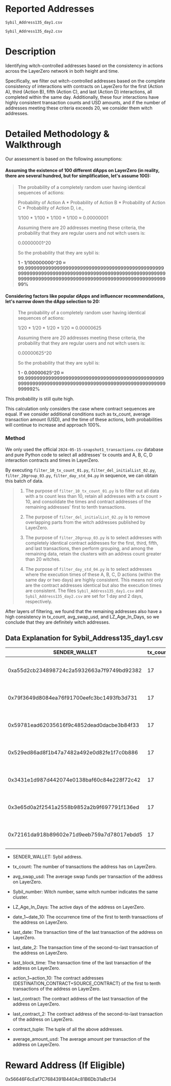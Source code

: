 # Reported Addresses

`Sybil_Address135_day1.csv`

`Sybil_Address135_day2.csv`

# Description

Identifying witch-controlled addresses based on the consistency in actions across the LayerZero network in both height and time.

Specifically, we filter out witch-controlled addresses based on the complete consistency of interactions with contracts on LayerZero for the first (Action A), third (Action B), fifth (Action C), and last (Action D) interactions, all completed within the same day. Additionally, these four interactions have highly consistent transaction counts and USD amounts, and if the number of addresses meeting these criteria exceeds 20, we consider them witch addresses.

# Detailed Methodology & Walkthrough

Our assessment is based on the following assumptions:

#### Assuming the existence of 100 different dApps on LayerZero (in reality, there are several hundred, but for simplification, let's assume 100):

<blockquote>

The probability of a completely random user having identical sequences of actions:

Probability of Action A * Probability of Action B * Probability of Action C * Probability of Action D, i.e.,

1/100 * 1/100 * 1/100 * 1/100 ≈ 0.00000001

Assuming there are 20 addresses meeting these criteria, the probability that they are regular users and not witch users is:

0.00000001^20

So the probability that they are sybil is:

**1 - 1/100000000^20 ≈ 99.99999999999999999999999999999999999999999999999999999999999999999999999999999999999999999999999999999999999999999999999999999999999999999999999999999999%**

</blockquote>

#### Considering factors like popular dApps and influencer recommendations, let's narrow down the dApp selection to 20:

<blockquote>

The probability of a completely random user having identical sequences of actions:

1/20 * 1/20 * 1/20 * 1/20 ≈ 0.00000625

Assuming there are 20 addresses meeting these criteria, the probability that they are regular users and not witch users is:

0.00000625^20

So the probability that they are sybil is:

**1 - 0.00000625^20 ≈ 99.999999999999999999999999999999999999999999999999999999999999999999999999999999999999999999999999999999992%**

</blockquote>

This probability is still quite high.

This calculation only considers the case where contract sequences are equal. If we consider additional conditions such as tx_count, average transaction amount (USD), and the time of these actions, both probabilities will continue to increase and approach 100%.

### Method

We only used the official `2024-05-15-snapshot1_transactions.csv` database and pure Python code to select all addresses' tx counts and A, B, C, D interaction contracts and times in LayerZero.

By executing `filter_10_tx_count_01.py`, `filter_del_initialList_02.py`, `filter_20group_03.py`, `filter_day_std_04.py` in sequence, we can obtain this batch of data.

<blockquote>

1. The purpose of `filter_10_tx_count_01.py` is to filter out all data with a tx count less than 10, retain all addresses with a tx count > 10, and consolidate the times and contract addresses of the remaining addresses' first to tenth transactions.

2. The purpose of `filter_del_initialList_02.py` is to remove overlapping parts from the witch addresses published by LayerZero.

3. The purpose of `filter_20group_03.py` is to select addresses with completely identical contract addresses for the first, third, fifth, and last transactions, then perform grouping, and among the remaining data, retain the clusters with an address count greater than 20 witches.

4. The purpose of `filter_day_std_04.py` is to select addresses where the execution times of these A, B, C, D actions (within the same day or two days) are highly consistent. This means not only are the contract addresses identical but also the execution times are consistent. The files `Sybil_Address135_day1.csv` and `Sybil_Address135_day2.csv` are set for 1 day and 2 days, respectively.

</blockquote>

After layers of filtering, we found that the remaining addresses also have a high consistency in tx_count, avg_swap_usd, and LZ_Age_In_Days, so we conclude that they are definitely witch addresses.

## Data Explanation for Sybil_Address135_day1.csv
| SENDER_WALLET | tx_count | avg_swap_usd | Sybil_number | LZ_Age_In_Days | Activate_Date | date_1 | date_2 | date_3 | date_4 | date_5 | date_6 | date_7 | date_8 | date_9 | date_10 | last_date | last_date_2 | action_1 | action_2 | action_3 | action_4 | action_5 | action_6 | action_7 | action_8 | action_9 | action_10 | last_contract | last_contract_2 | contract_tuple |
| --- | --- | --- | --- | --- | --- | --- | --- | --- | --- | --- | --- | --- | --- | --- | --- | --- | --- | --- | --- | --- | --- | --- | --- | --- | --- | --- | --- | --- | --- | --- |
| 0xa55d2cb234898724c2a5932663a7f9749bd92382 | 17 | 97.98357055611766 | 24 | 9 | 2024-01-31 | 2024-01-31 | 2024-02-25 | 2024-03-24 | 2024-04-19 | 2024-04-19 | 2024-04-20 | 2024-04-20 | 2024-04-20 | 2024-04-21 | 2024-04-24 | 2024-04-28 | 2024-04-28 | 0x0000049f63ef0d60abe49fdd8bebfa5a68822222+0x0000049f63ef0d60abe49fdd8bebfa5a68822222 | 0x0000049f63ef0d60abe49fdd8bebfa5a68822222+0x0000049f63ef0d60abe49fdd8bebfa5a68822222 | 0x0000049f63ef0d60abe49fdd8bebfa5a68822222+0x0000049f63ef0d60abe49fdd8bebfa5a68822222 | 0x352d8275aae3e0c2404d9f68f6cee084b5beb3dd+0x701a95707a0290ac8b90b3719e8ee5b210360883 | 0xaf54be5b6eec24d6bfacf1cce4eaf680a8239398+0x352d8275aae3e0c2404d9f68f6cee084b5beb3dd | 0x0000049f63ef0d60abe49fdd8bebfa5a68822222+0x042002711e4d7a7fc486742a85dbf096beeb0420 | 0x0000049f63ef0d60abe49fdd8bebfa5a68822222+0x0000049f63ef0d60abe49fdd8bebfa5a68822222 | 0x701a95707a0290ac8b90b3719e8ee5b210360883+0xaf54be5b6eec24d6bfacf1cce4eaf680a8239398 | 0x222228060e7efbb1d78bb5d454581910e3922222+0x222228060e7efbb1d78bb5d454581910e3922222 | 0x0000049f63ef0d60abe49fdd8bebfa5a68822222+0x0000049f63ef0d60abe49fdd8bebfa5a68822222 | 0x29d096cd18c0da7500295f082da73316d704031a+0xa4218e1f39da4aadac971066458db56e901bcbde | 0xa4218e1f39da4aadac971066458db56e901bcbde+0x29d096cd18c0da7500295f082da73316d704031a | ('0x0000049f63ef0d60abe49fdd8bebfa5a68822222+0x0000049f63ef0d60abe49fdd8bebfa5a68822222', '0x0000049f63ef0d60abe49fdd8bebfa5a68822222+0x0000049f63ef0d60abe49fdd8bebfa5a68822222', '0xaf54be5b6eec24d6bfacf1cce4eaf680a8239398+0x352d8275aae3e0c2404d9f68f6cee084b5beb3dd', '0x29d096cd18c0da7500295f082da73316d704031a+0xa4218e1f39da4aadac971066458db56e901bcbde') |
| 0x79f3649d8084ea76f91700eefc3bc1493fb3d731 | 17 | 91.60472793264704 | 24 | 9 | 2024-01-31 | 2024-01-31 | 2024-02-24 | 2024-03-24 | 2024-04-19 | 2024-04-19 | 2024-04-19 | 2024-04-20 | 2024-04-21 | 2024-04-22 | 2024-04-24 | 2024-04-28 | 2024-04-28 | 0x0000049f63ef0d60abe49fdd8bebfa5a68822222+0x0000049f63ef0d60abe49fdd8bebfa5a68822222 | 0x0000049f63ef0d60abe49fdd8bebfa5a68822222+0x0000049f63ef0d60abe49fdd8bebfa5a68822222 | 0x0000049f63ef0d60abe49fdd8bebfa5a68822222+0x0000049f63ef0d60abe49fdd8bebfa5a68822222 | 0x701a95707a0290ac8b90b3719e8ee5b210360883+0xaf54be5b6eec24d6bfacf1cce4eaf680a8239398 | 0xaf54be5b6eec24d6bfacf1cce4eaf680a8239398+0x352d8275aae3e0c2404d9f68f6cee084b5beb3dd | 0x352d8275aae3e0c2404d9f68f6cee084b5beb3dd+0x701a95707a0290ac8b90b3719e8ee5b210360883 | 0x0000049f63ef0d60abe49fdd8bebfa5a68822222+0x042002711e4d7a7fc486742a85dbf096beeb0420 | 0x0000049f63ef0d60abe49fdd8bebfa5a68822222+0x0000049f63ef0d60abe49fdd8bebfa5a68822222 | 0x222228060e7efbb1d78bb5d454581910e3922222+0x222228060e7efbb1d78bb5d454581910e3922222 | 0x0000049f63ef0d60abe49fdd8bebfa5a68822222+0x042002711e4d7a7fc486742a85dbf096beeb0420 | 0x29d096cd18c0da7500295f082da73316d704031a+0xa4218e1f39da4aadac971066458db56e901bcbde | 0x29d096cd18c0da7500295f082da73316d704031a+0xa4218e1f39da4aadac971066458db56e901bcbde | ('0x0000049f63ef0d60abe49fdd8bebfa5a68822222+0x0000049f63ef0d60abe49fdd8bebfa5a68822222', '0x0000049f63ef0d60abe49fdd8bebfa5a68822222+0x0000049f63ef0d60abe49fdd8bebfa5a68822222', '0xaf54be5b6eec24d6bfacf1cce4eaf680a8239398+0x352d8275aae3e0c2404d9f68f6cee084b5beb3dd', '0x29d096cd18c0da7500295f082da73316d704031a+0xa4218e1f39da4aadac971066458db56e901bcbde') |
| 0x59781ead62035616f9c4852dead0dacbe3b84f33 | 17 | 95.930526926 | 24 | 10 | 2024-01-31 | 2024-01-31 | 2024-02-24 | 2024-03-24 | 2024-04-19 | 2024-04-19 | 2024-04-19 | 2024-04-20 | 2024-04-21 | 2024-04-22 | 2024-04-23 | 2024-04-28 | 2024-04-28 | 0x0000049f63ef0d60abe49fdd8bebfa5a68822222+0x0000049f63ef0d60abe49fdd8bebfa5a68822222 | 0x0000049f63ef0d60abe49fdd8bebfa5a68822222+0x0000049f63ef0d60abe49fdd8bebfa5a68822222 | 0x0000049f63ef0d60abe49fdd8bebfa5a68822222+0x0000049f63ef0d60abe49fdd8bebfa5a68822222 | 0x701a95707a0290ac8b90b3719e8ee5b210360883+0xaf54be5b6eec24d6bfacf1cce4eaf680a8239398 | 0xaf54be5b6eec24d6bfacf1cce4eaf680a8239398+0x352d8275aae3e0c2404d9f68f6cee084b5beb3dd | 0x352d8275aae3e0c2404d9f68f6cee084b5beb3dd+0x701a95707a0290ac8b90b3719e8ee5b210360883 | 0x0000049f63ef0d60abe49fdd8bebfa5a68822222+0x042002711e4d7a7fc486742a85dbf096beeb0420 | 0x0000049f63ef0d60abe49fdd8bebfa5a68822222+0x0000049f63ef0d60abe49fdd8bebfa5a68822222 | 0x222228060e7efbb1d78bb5d454581910e3922222+0x222228060e7efbb1d78bb5d454581910e3922222 | 0x123450714b677b1ae24dc28959c7e833159e4321+0x0000049f63ef0d60abe49fdd8bebfa5a68822222 | 0x29d096cd18c0da7500295f082da73316d704031a+0xa4218e1f39da4aadac971066458db56e901bcbde | 0x29d096cd18c0da7500295f082da73316d704031a+0xa4218e1f39da4aadac971066458db56e901bcbde | ('0x0000049f63ef0d60abe49fdd8bebfa5a68822222+0x0000049f63ef0d60abe49fdd8bebfa5a68822222', '0x0000049f63ef0d60abe49fdd8bebfa5a68822222+0x0000049f63ef0d60abe49fdd8bebfa5a68822222', '0xaf54be5b6eec24d6bfacf1cce4eaf680a8239398+0x352d8275aae3e0c2404d9f68f6cee084b5beb3dd', '0x29d096cd18c0da7500295f082da73316d704031a+0xa4218e1f39da4aadac971066458db56e901bcbde') |
| 0x529ed86ad8f1b47a7482a492e0d82fe1f7c0b886 | 17 | 98.09099831394116 | 24 | 9 | 2024-01-31 | 2024-01-31 | 2024-02-24 | 2024-03-25 | 2024-04-19 | 2024-04-19 | 2024-04-19 | 2024-04-20 | 2024-04-21 | 2024-04-21 | 2024-04-23 | 2024-04-28 | 2024-04-28 | 0x0000049f63ef0d60abe49fdd8bebfa5a68822222+0x0000049f63ef0d60abe49fdd8bebfa5a68822222 | 0x0000049f63ef0d60abe49fdd8bebfa5a68822222+0x0000049f63ef0d60abe49fdd8bebfa5a68822222 | 0x0000049f63ef0d60abe49fdd8bebfa5a68822222+0x0000049f63ef0d60abe49fdd8bebfa5a68822222 | 0x701a95707a0290ac8b90b3719e8ee5b210360883+0xaf54be5b6eec24d6bfacf1cce4eaf680a8239398 | 0xaf54be5b6eec24d6bfacf1cce4eaf680a8239398+0x352d8275aae3e0c2404d9f68f6cee084b5beb3dd | 0x352d8275aae3e0c2404d9f68f6cee084b5beb3dd+0x701a95707a0290ac8b90b3719e8ee5b210360883 | 0x0000049f63ef0d60abe49fdd8bebfa5a68822222+0x042002711e4d7a7fc486742a85dbf096beeb0420 | 0x0000049f63ef0d60abe49fdd8bebfa5a68822222+0x0000049f63ef0d60abe49fdd8bebfa5a68822222 | 0x222228060e7efbb1d78bb5d454581910e3922222+0x222228060e7efbb1d78bb5d454581910e3922222 | 0x0000049f63ef0d60abe49fdd8bebfa5a68822222+0x0000049f63ef0d60abe49fdd8bebfa5a68822222 | 0x29d096cd18c0da7500295f082da73316d704031a+0xa4218e1f39da4aadac971066458db56e901bcbde | 0xa4218e1f39da4aadac971066458db56e901bcbde+0x29d096cd18c0da7500295f082da73316d704031a | ('0x0000049f63ef0d60abe49fdd8bebfa5a68822222+0x0000049f63ef0d60abe49fdd8bebfa5a68822222', '0x0000049f63ef0d60abe49fdd8bebfa5a68822222+0x0000049f63ef0d60abe49fdd8bebfa5a68822222', '0xaf54be5b6eec24d6bfacf1cce4eaf680a8239398+0x352d8275aae3e0c2404d9f68f6cee084b5beb3dd', '0x29d096cd18c0da7500295f082da73316d704031a+0xa4218e1f39da4aadac971066458db56e901bcbde') |
| 0x3431e1d987d442074e0138baf60c84e228f72c42 | 17 | 97.48251620964706 | 24 | 10 | 2024-01-31 | 2024-01-31 | 2024-02-24 | 2024-03-25 | 2024-04-20 | 2024-04-20 | 2024-04-20 | 2024-04-22 | 2024-04-24 | 2024-04-25 | 2024-04-26 | 2024-04-29 | 2024-04-29 | 0x0000049f63ef0d60abe49fdd8bebfa5a68822222+0x0000049f63ef0d60abe49fdd8bebfa5a68822222 | 0x0000049f63ef0d60abe49fdd8bebfa5a68822222+0x0000049f63ef0d60abe49fdd8bebfa5a68822222 | 0x0000049f63ef0d60abe49fdd8bebfa5a68822222+0x0000049f63ef0d60abe49fdd8bebfa5a68822222 | 0x352d8275aae3e0c2404d9f68f6cee084b5beb3dd+0x701a95707a0290ac8b90b3719e8ee5b210360883 | 0xaf54be5b6eec24d6bfacf1cce4eaf680a8239398+0x352d8275aae3e0c2404d9f68f6cee084b5beb3dd | 0x701a95707a0290ac8b90b3719e8ee5b210360883+0xaf54be5b6eec24d6bfacf1cce4eaf680a8239398 | 0x0000049f63ef0d60abe49fdd8bebfa5a68822222+0x0000049f63ef0d60abe49fdd8bebfa5a68822222 | 0x0000049f63ef0d60abe49fdd8bebfa5a68822222+0x042002711e4d7a7fc486742a85dbf096beeb0420 | 0x0000049f63ef0d60abe49fdd8bebfa5a68822222+0x0000049f63ef0d60abe49fdd8bebfa5a68822222 | 0x222228060e7efbb1d78bb5d454581910e3922222+0x222228060e7efbb1d78bb5d454581910e3922222 | 0x29d096cd18c0da7500295f082da73316d704031a+0xa4218e1f39da4aadac971066458db56e901bcbde | 0xa4218e1f39da4aadac971066458db56e901bcbde+0x29d096cd18c0da7500295f082da73316d704031a | ('0x0000049f63ef0d60abe49fdd8bebfa5a68822222+0x0000049f63ef0d60abe49fdd8bebfa5a68822222', '0x0000049f63ef0d60abe49fdd8bebfa5a68822222+0x0000049f63ef0d60abe49fdd8bebfa5a68822222', '0xaf54be5b6eec24d6bfacf1cce4eaf680a8239398+0x352d8275aae3e0c2404d9f68f6cee084b5beb3dd', '0x29d096cd18c0da7500295f082da73316d704031a+0xa4218e1f39da4aadac971066458db56e901bcbde') |
| 0x3e65d0a2f2541a2558b9852a2b9f697791f136ed | 17 | 94.61222562688236 | 24 | 8 | 2024-01-31 | 2024-01-31 | 2024-02-24 | 2024-03-25 | 2024-04-21 | 2024-04-21 | 2024-04-21 | 2024-04-21 | 2024-04-24 | 2024-04-24 | 2024-04-25 | 2024-05-01 | 2024-05-01 | 0x0000049f63ef0d60abe49fdd8bebfa5a68822222+0x0000049f63ef0d60abe49fdd8bebfa5a68822222 | 0x0000049f63ef0d60abe49fdd8bebfa5a68822222+0x0000049f63ef0d60abe49fdd8bebfa5a68822222 | 0x0000049f63ef0d60abe49fdd8bebfa5a68822222+0x0000049f63ef0d60abe49fdd8bebfa5a68822222 | 0x701a95707a0290ac8b90b3719e8ee5b210360883+0xaf54be5b6eec24d6bfacf1cce4eaf680a8239398 | 0xaf54be5b6eec24d6bfacf1cce4eaf680a8239398+0x352d8275aae3e0c2404d9f68f6cee084b5beb3dd | 0x352d8275aae3e0c2404d9f68f6cee084b5beb3dd+0x701a95707a0290ac8b90b3719e8ee5b210360883 | 0x042002711e4d7a7fc486742a85dbf096beeb0420+0x0000049f63ef0d60abe49fdd8bebfa5a68822222 | 0x123450714b677b1ae24dc28959c7e833159e4321+0x042002711e4d7a7fc486742a85dbf096beeb0420 | 0x0000049f63ef0d60abe49fdd8bebfa5a68822222+0x042002711e4d7a7fc486742a85dbf096beeb0420 | 0x222228060e7efbb1d78bb5d454581910e3922222+0x222228060e7efbb1d78bb5d454581910e3922222 | 0x29d096cd18c0da7500295f082da73316d704031a+0xa4218e1f39da4aadac971066458db56e901bcbde | 0xa4218e1f39da4aadac971066458db56e901bcbde+0x29d096cd18c0da7500295f082da73316d704031a | ('0x0000049f63ef0d60abe49fdd8bebfa5a68822222+0x0000049f63ef0d60abe49fdd8bebfa5a68822222', '0x0000049f63ef0d60abe49fdd8bebfa5a68822222+0x0000049f63ef0d60abe49fdd8bebfa5a68822222', '0xaf54be5b6eec24d6bfacf1cce4eaf680a8239398+0x352d8275aae3e0c2404d9f68f6cee084b5beb3dd', '0x29d096cd18c0da7500295f082da73316d704031a+0xa4218e1f39da4aadac971066458db56e901bcbde') |
| 0x72161da918b89602e71d9eeb759a7d78017ebdd5 | 17 | 98.23553773994117 | 24 | 8 | 2024-01-31 | 2024-01-31 | 2024-02-24 | 2024-03-24 | 2024-04-21 | 2024-04-21 | 2024-04-21 | 2024-04-21 | 2024-04-24 | 2024-04-24 | 2024-04-26 | 2024-04-30 | 2024-04-30 | 0x0000049f63ef0d60abe49fdd8bebfa5a68822222+0x0000049f63ef0d60abe49fdd8bebfa5a68822222 | 0x0000049f63ef0d60abe49fdd8bebfa5a68822222+0x0000049f63ef0d60abe49fdd8bebfa5a68822222 | 0x0000049f63ef0d60abe49fdd8bebfa5a68822222+0x0000049f63ef0d60abe49fdd8bebfa5a68822222 | 0x701a95707a0290ac8b90b3719e8ee5b210360883+0xaf54be5b6eec24d6bfacf1cce4eaf680a8239398 | 0xaf54be5b6eec24d6bfacf1cce4eaf680a8239398+0x352d8275aae3e0c2404d9f68f6cee084b5beb3dd | 0x352d8275aae3e0c2404d9f68f6cee084b5beb3dd+0x701a95707a0290ac8b90b3719e8ee5b210360883 | 0x0000049f63ef0d60abe49fdd8bebfa5a68822222+0x0000049f63ef0d60abe49fdd8bebfa5a68822222 | 0x0000049f63ef0d60abe49fdd8bebfa5a68822222+0x0000049f63ef0d60abe49fdd8bebfa5a68822222 | 0x0000049f63ef0d60abe49fdd8bebfa5a68822222+0x042002711e4d7a7fc486742a85dbf096beeb0420 | 0x222228060e7efbb1d78bb5d454581910e3922222+0x222228060e7efbb1d78bb5d454581910e3922222 | 0x29d096cd18c0da7500295f082da73316d704031a+0xa4218e1f39da4aadac971066458db56e901bcbde | 0x29d096cd18c0da7500295f082da73316d704031a+0xa4218e1f39da4aadac971066458db56e901bcbde | ('0x0000049f63ef0d60abe49fdd8bebfa5a68822222+0x0000049f63ef0d60abe49fdd8bebfa5a68822222', '0x0000049f63ef0d60abe49fdd8bebfa5a68822222+0x0000049f63ef0d60abe49fdd8bebfa5a68822222', '0xaf54be5b6eec24d6bfacf1cce4eaf680a8239398+0x352d8275aae3e0c2404d9f68f6cee084b5beb3dd', '0x29d096cd18c0da7500295f082da73316d704031a+0xa4218e1f39da4aadac971066458db56e901bcbde') |




- SENDER_WALLET: Sybil address.

- tx_count: The number of transactions the address has on LayerZero.

- avg_swap_usd: The average swap funds per transaction of the address on LayerZero.

- Sybil_number: Witch number, same witch number indicates the same cluster.

- LZ_Age_In_Days: The active days of the address on LayerZero.

- date_1~date_10: The occurrence time of the first to tenth transactions of the address on LayerZero.

- last_date: The transaction time of the last transaction of the address on LayerZero.

- last_date_2: The transaction time of the second-to-last transaction of the address on LayerZero.

- last_block_time: The transaction time of the last transaction of the address on LayerZero.

- action_1~action_10: The contract addresses (DESTINATION_CONTRACT+SOURCE_CONTRACT) of the first to tenth transactions of the address on LayerZero.

- last_contract: The contract address of the last transaction of the address on LayerZero.

- last_contract_2: The contract address of the second-to-last transaction of the address on LayerZero.

- contract_tuple: The tuple of all the above addresses.

- average_amount_usd: The average amount per transaction of the address on LayerZero.

# Reward Address (If Eligible)
0x56646F6cEaf7C7684391B440Ac81B6Db31aBcf34
